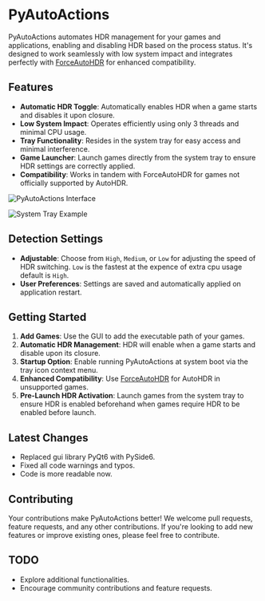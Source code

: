 # PyAutoActions

PyAutoActions automates HDR management for your games and applications, enabling and disabling HDR based on the process status. It's designed to work seamlessly with low system impact and integrates perfectly with [ForceAutoHDR](https://github.com/7gxycn08/ForceAutoHDR) for enhanced compatibility.

## Features

- **Automatic HDR Toggle**: Automatically enables HDR when a game starts and disables it upon closure.
- **Low System Impact**: Operates efficiently using only 3 threads and minimal CPU usage.
- **Tray Functionality**: Resides in the system tray for easy access and minimal interference.
- **Game Launcher**: Launch games directly from the system tray to ensure HDR settings are correctly applied.
- **Compatibility**: Works in tandem with ForceAutoHDR for games not officially supported by AutoHDR.

![PyAutoActions Interface](https://github.com/7gxycn08/PyAutoActions/assets/121936658/397c1e03-bd75-4cbf-aa47-5aedf4f1e8b3)

![System Tray Example](https://github.com/7gxycn08/PyAutoActions/assets/121936658/8375da5c-210b-4633-b8cb-768e5c37cc54)

## Detection Settings

- **Adjustable**: Choose from `High`, `Medium`, or `Low` for adjusting the speed of HDR switching. `Low` is the fastest at the expence of extra cpu usage default is `High`.
- **User Preferences**: Settings are saved and automatically applied on application restart.

## Getting Started

1. **Add Games**: Use the GUI to add the executable path of your games.
2. **Automatic HDR Management**: HDR will enable when a game starts and disable upon its closure.
3. **Startup Option**: Enable running PyAutoActions at system boot via the tray icon context menu.
4. **Enhanced Compatibility**: Use [ForceAutoHDR](https://github.com/7gxycn08/ForceAutoHDR) for AutoHDR in unsupported games.
5. **Pre-Launch HDR Activation**: Launch games from the system tray to ensure HDR is enabled beforehand when games require HDR to be enabled before launch.

## Latest Changes

- Replaced gui library PyQt6 with PySide6.
- Fixed all code warnings and typos.
- Code is more readable now.

## Contributing

Your contributions make PyAutoActions better! We welcome pull requests, feature requests, and any other contributions. If you're looking to add new features or improve existing ones, please feel free to contribute.

## TODO

- Explore additional functionalities.
- Encourage community contributions and feature requests.

